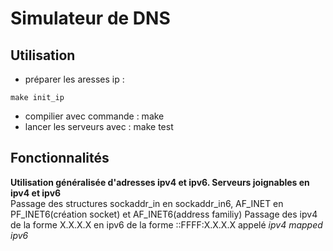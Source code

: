 # Simulateur de DNS


## Utilisation

- préparer les aresses ip : 
```console
make init_ip
```
- compilier avec commande : make 
- lancer les serveurs avec : make test

## Fonctionnalités

**Utilisation généralisée d'adresses ipv4 et ipv6. Serveurs joignables en ipv4 et ipv6** </br>
Passage des structures sockaddr_in en sockaddr_in6, AF_INET en PF_INET6(création socket) et AF_INET6(address familiy)
Passage des ipv4 de la forme X.X.X.X en ipv6 de la forme ::FFFF:X.X.X.X appelé *ipv4 mapped ipv6*